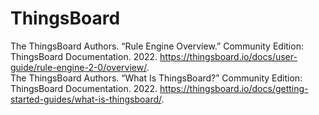# ThingsBoard

The ThingsBoard Authors. “Rule Engine Overview.” Community Edition: ThingsBoard Documentation. 2022. https://thingsboard.io/docs/user-guide/rule-engine-2-0/overview/.  
The ThingsBoard Authors. “What Is ThingsBoard?” Community Edition: ThingsBoard Documentation. 2022. https://thingsboard.io/docs/getting-started-guides/what-is-thingsboard/.
